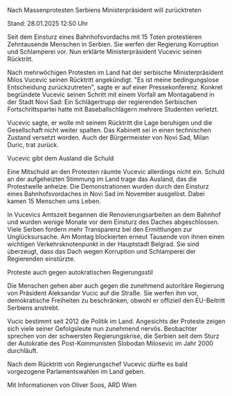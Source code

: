 
Nach Massenprotesten
Serbiens Ministerpräsident will zurücktreten


Stand: 28.01.2025 12:50 Uhr


Seit dem Einsturz eines Bahnhofsvordachs mit 15 Toten protestieren Zehntausende Menschen in Serbien. Sie werfen der Regierung Korruption und Schlamperei vor. Nun erklärte Ministerpräsident Vucevic seinen Rücktritt.



Nach mehrwöchigen Protesten im Land hat der serbische Ministerpräsident Milos Vucevic seinen Rücktritt angekündigt. "Es ist meine bedingungslose Entscheidung zurückzutreten", sagte er auf einer Pressekonferenz. Konkret begründete Vucevic seinen Schritt mit einem Vorfall am Montagabend in der Stadt Novi Sad: Ein Schlägertrupp der regierenden Serbischen Fortschrittspartei hatte mit Baseballschlägern mehrere Studenten verletzt.


Vucevic sagte, er wolle mit seinem Rücktritt die Lage beruhigen und die Gesellschaft nicht weiter spalten. Das Kabinett sei in einen technischen Zustand versetzt worden. Auch der Bürgermeister von Novi Sad, Milan Duric, trat zurück.

Vucevic gibt dem Ausland die Schuld


Eine Mitschuld an den Protesten räumte Vucevic allerdings nicht ein. Schuld an der aufgeheizten Stimmung im Land trage das Ausland, das die Protestwelle anheize. Die Demonstrationen wurden durch den Einsturz eines Bahnhofsvordaches in Novi Sad im November ausgelöst. Dabei kamen 15 Menschen ums Leben.


In Vucevics Amtszeit begannen die Renovierungsarbeiten an dem Bahnhof und wurden wenige Monate vor dem Einsturz des Daches abgeschlossen. Viele Serben fordern mehr Transparenz bei den Ermittlungen zur Unglücksursache. Am Montag blockierten erneut Tausende von ihnen einen wichtigen Verkehrsknotenpunkt in der Hauptstadt Belgrad. Sie sind überzeugt, dass das Dach wegen Korruption und Schlamperei der Regierenden einstürzte.

Proteste auch gegen autokratischen Regierungsstil


Die Menschen gehen aber auch gegen die zunehmend autoritäre Regierung von Präsident Aleksandar Vucic auf die Straße. Sie werfen ihm vor, demokratische Freiheiten zu beschränken, obwohl er offiziell den EU-Beitritt Serbiens anstrebt.


Vucic bestimmt seit 2012 die Politik im Land. Angesichts der Proteste zeigen sich viele seiner Gefolgsleute nun zunehmend nervös. Beobachter sprechen von der schwersten Regierungskrise, die Serbien seit dem Sturz der Autokratie des Post-Kommunisten Slobodan Milosevic im Jahr 2000 durchläuft.


Nach dem Rücktritt von Regierungschef Vucevic dürfte es bald vorgezogene Parlamentswahlen im Land geben.

Mit Informationen von Oliver Soos, ARD Wien

